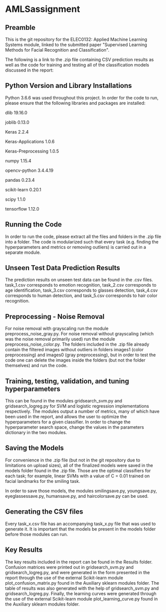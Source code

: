 # AMLSassignment

## Preamble

This is the git repository for the ELEC0132: Applied Machine Learning Systems module, linked to the submitted paper "Supervised Learning Methods for Facial Recognition and Classification". 

The following is a link to the .zip file containing CSV prediction results as well as the code for training and testing all of the classification models discussed in the report:

<link to zip file>

## Python Version and Library Installations

Python 3.6.6 was used throughout this project. In order for the code to run, please ensure that the following libraries and packages are installed:

dlib  19.16.0

joblib  0.13.0

Keras  2.2.4

Keras-Applications  1.0.6

Keras-Preprocessing  1.0.5

numpy  1.15.4

opencv-python  3.4.4.19

pandas  0.23.4

scikit-learn  0.20.1

scipy  1.1.0

tensorflow  1.12.0

## Running the Code

In order to run the code, please extract all the files and folders in the .zip file into a folder. The code is modularized such that every task (e.g. finding the hyperparameters and metrics or removing outliers) is carried out in a separate module. 

## Unseen Test Data Prediction Results

The prediction results on unseen test data can be found in the .csv files. task_1.csv corresponds to emotion recognition, task_2.csv corresponds to age identification, task_3.csv corresponds to glasses detection, task_4.csv corresponds to human detection, and task_5.csv corresponds to hair color recognition.

## Preprocessing - Noise Removal

For noise removal with grayscaling run the module preprocess_noise_gray.py. For noise removal without grayscaling (which was the noise removal primarily used) run the module preprocess_noise_color.py. The folders included in the .zip file already contain the filtered images without outliers in folders images1 (color preprocessing) and images0 (gray preprocessing), but in order to test the code one can delete the images inside the folders (but not the folder themselves) and run the code. 

## Training, testing, validation, and tuning hyperparameters

This can be found in the modules gridsearch_svm.py and gridsearch_logreg.py for SVM and logistic regression implementations respectively. The modules output a number of metrics, many of which have been used in the report, and allows the user to optimize the hyperparameters for a given classifier. In order to change the hyperparameter search space, change the values in the parameters dictionary in the two modules.

## Saving the Models

For convenience in the .zip file (but not in the git repository due to limitations on upload sizes), all of the finalized models were saved in the models folder found in the .zip file. Those are the optimal classifiers for each task; for example, linear SVMs with a value of C = 0.01 trained on facial landmarks for the smiling task. 

In order to save those models, the modules smilingsave.py, youngsave.py, eyeglassessave.py, humansave.py, and haircolorsave.py can be used. 

## Generating the CSV files

Every task_x.csv file has an accompanying task_x.py file that was used to generate it. It is important that the models be present in the models folder before those modules can run.

## Key Results

The key results included in the report can be found in the Results folder. Confusion matrices were printed out in gridsearch_svm.py and gridsearch_logreg.py, and were generated in the form presented in the report through the use of the external Scikit-learn module plot_confusion_matrix.py found in the Auxiliary sklearn modules folder. The table of results was also generated with the help of gridsearch_svm.py and gridsearch_logreg.py. Finally, the learning curves were generated through the use of the external Scikit-learn module plot_learning_curve.py found in the Auxiliary sklearn modules folder. 




